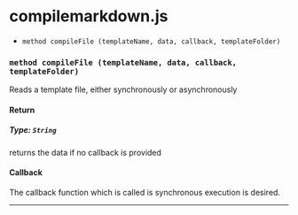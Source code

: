 # compilemarkdown.js


- ``` method compileFile (templateName, data, callback, templateFolder) ```






### ``` method compileFile (templateName, data, callback, templateFolder) ```



Reads a template file, either synchronously or asynchronously



#### Return
##### Type: ``` String ```
returns the data if no callback is provided

#### Callback
The callback function which is called is synchronous execution is desired.



---

